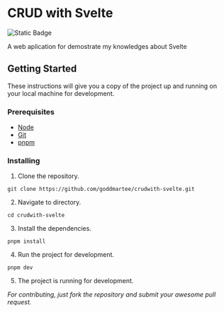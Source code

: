 # CRUD with Svelte

![Static Badge](https://img.shields.io/badge/License-MIT-orange)

A web aplication for demostrate my knowledges about Svelte

## Getting Started

These instructions will give you a copy of the project up and running on your local machine for development.

### Prerequisites 
- [Node](https://nodejs.org/en/download)
- [Git](https://git-scm.com/downloads)
- [pnpm](https://pnpm.io/installation)

### Installing

1. Clone the repository.

```
git clone https://github.com/goddmartee/crudwith-svelte.git
```

2. Navigate to directory.

```
cd crudwith-svelte
```

3. Install the dependencies.

```
pnpm install
```

4. Run the project for development.

```
pnpm dev
```

5. The project is running for development.

_For contributing, just fork the repository and submit your awesome pull request._
